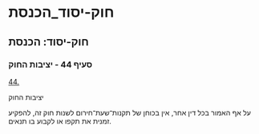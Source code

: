 # חוק-יסוד_הכנסת

## חוק-יסוד: הכנסת

### סעיף 44 - יציבות החוק

[44.](https://he.wikisource.org/wiki/חוק-יסוד:_הכנסת#s_yp_44)

יציבות החוק

על אף האמור בכל דין אחר, אין בכוחן של תקנות־שעת־חירום לשנות חוק זה, להפקיע זמנית את תקפו או לקבוע בו תנאים.